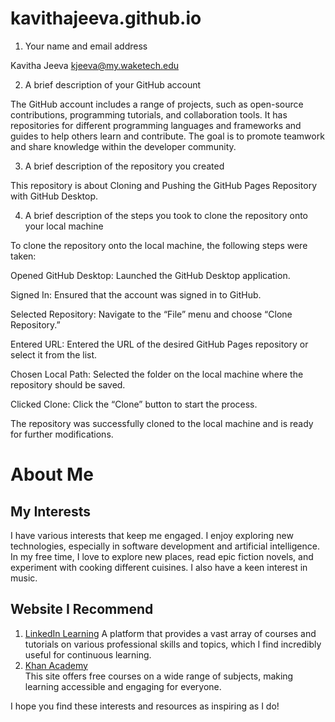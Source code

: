 # kavithajeeva.github.io

1. Your name and email address

Kavitha Jeeva
kjeeva@my.waketech.edu

2. A brief description of your GitHub account


The GitHub account includes a range of projects, such as open-source contributions, programming tutorials, and collaboration tools. It has repositories for different programming languages and frameworks and guides to help others learn and contribute. The goal is to promote teamwork and share knowledge within the developer community.

3. A brief description of the repository you created

This repository is about Cloning and Pushing the GitHub Pages Repository with GitHub Desktop. 

4. A brief description of the steps you took to clone the repository onto your local machine

To clone the repository onto the local machine, the following steps were taken:

Opened GitHub Desktop: Launched the GitHub Desktop application.

Signed In: Ensured that the account was signed in to GitHub.

Selected Repository: Navigate to the “File” menu and choose “Clone Repository.”

Entered URL: Entered the URL of the desired GitHub Pages repository or select it from the list.

Chosen Local Path: Selected the folder on the local machine where the repository should be saved.

Clicked Clone: Click the “Clone” button to start the process.

The repository was successfully cloned to the local machine and is ready for further modifications.
# About Me

## My Interests
I have various interests that keep me engaged. I enjoy exploring new technologies, especially in software development and artificial intelligence. In my free time, I love to explore new places, read epic fiction novels, and experiment with cooking different cuisines. I also have a keen interest in music.

## Website I Recommend
1. [LinkedIn Learning](https://www.linkedin.com/learning/?u=56744281)
   A platform that provides a vast array of courses and tutorials on various professional skills and topics, which I find incredibly useful for continuous learning.
2. [Khan Academy](https://www.khanacademy.org)  
   This site offers free courses on a wide range of subjects, making learning accessible and engaging for everyone.

I hope you find these interests and resources as inspiring as I do!

